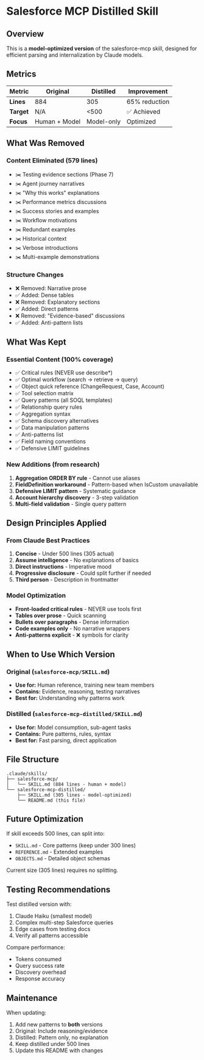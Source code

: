 # Salesforce MCP Distilled Skill

## Overview

This is a **model-optimized version** of the salesforce-mcp skill, designed for efficient parsing and internalization by Claude models.

## Metrics

| Metric | Original | Distilled | Improvement |
|--------|----------|-----------|-------------|
| **Lines** | 884 | 305 | 65% reduction |
| **Target** | N/A | <500 | ✅ Achieved |
| **Focus** | Human + Model | Model-only | Optimized |

## What Was Removed

### Content Eliminated (579 lines)
- ✂️ Testing evidence sections (Phase 7)
- ✂️ Agent journey narratives
- ✂️ "Why this works" explanations
- ✂️ Performance metrics discussions
- ✂️ Success stories and examples
- ✂️ Workflow motivations
- ✂️ Redundant examples
- ✂️ Historical context
- ✂️ Verbose introductions
- ✂️ Multi-example demonstrations

### Structure Changes
- ❌ Removed: Narrative prose
- ✅ Added: Dense tables
- ❌ Removed: Explanatory sections
- ✅ Added: Direct patterns
- ❌ Removed: "Evidence-based" discussions
- ✅ Added: Anti-pattern lists

## What Was Kept

### Essential Content (100% coverage)
- ✅ Critical rules (NEVER use describe*)
- ✅ Optimal workflow (search → retrieve → query)
- ✅ Object quick reference (ChangeRequest, Case, Account)
- ✅ Tool selection matrix
- ✅ Query patterns (all SOQL templates)
- ✅ Relationship query rules
- ✅ Aggregation syntax
- ✅ Schema discovery alternatives
- ✅ Data manipulation patterns
- ✅ Anti-patterns list
- ✅ Field naming conventions
- ✅ Defensive LIMIT guidelines

### New Additions (from research)
1. **Aggregation ORDER BY rule** - Cannot use aliases
2. **FieldDefinition workaround** - Pattern-based when IsCustom unavailable
3. **Defensive LIMIT pattern** - Systematic guidance
4. **Account hierarchy discovery** - 3-step validation
5. **Multi-field validation** - Single query pattern

## Design Principles Applied

### From Claude Best Practices
1. **Concise** - Under 500 lines (305 actual)
2. **Assume intelligence** - No explanations of basics
3. **Direct instructions** - Imperative mood
4. **Progressive disclosure** - Could split further if needed
5. **Third person** - Description in frontmatter

### Model Optimization
- **Front-loaded critical rules** - NEVER use tools first
- **Tables over prose** - Quick scanning
- **Bullets over paragraphs** - Dense information
- **Code examples only** - No narrative wrappers
- **Anti-patterns explicit** - ❌ symbols for clarity

## When to Use Which Version

### Original (`salesforce-mcp/SKILL.md`)
- **Use for:** Human reference, training new team members
- **Contains:** Evidence, reasoning, testing narratives
- **Best for:** Understanding why patterns work

### Distilled (`salesforce-mcp-distilled/SKILL.md`)
- **Use for:** Model consumption, sub-agent tasks
- **Contains:** Pure patterns, rules, syntax
- **Best for:** Fast parsing, direct application

## File Structure

```
.claude/skills/
├── salesforce-mcp/
│   └── SKILL.md (884 lines - human + model)
└── salesforce-mcp-distilled/
    ├── SKILL.md (305 lines - model-optimized)
    └── README.md (this file)
```

## Future Optimization

If skill exceeds 500 lines, can split into:
- `SKILL.md` - Core patterns (keep under 300 lines)
- `REFERENCE.md` - Extended examples
- `OBJECTS.md` - Detailed object schemas

Current size (305 lines) requires no splitting.

## Testing Recommendations

Test distilled version with:
1. Claude Haiku (smallest model)
2. Complex multi-step Salesforce queries
3. Edge cases from testing docs
4. Verify all patterns accessible

Compare performance:
- Tokens consumed
- Query success rate
- Discovery overhead
- Response accuracy

## Maintenance

When updating:
1. Add new patterns to **both** versions
2. Original: Include reasoning/evidence
3. Distilled: Pattern only, no explanation
4. Keep distilled under 500 lines
5. Update this README with changes
